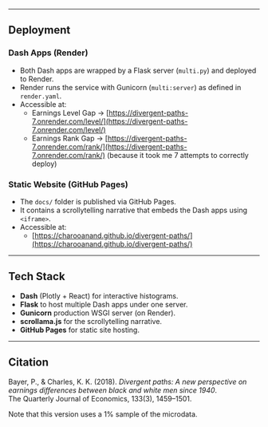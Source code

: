 
---

## Deployment

### Dash Apps (Render)
- Both Dash apps are wrapped by a Flask server (`multi.py`) and deployed to Render.  
- Render runs the service with Gunicorn (`multi:server`) as defined in `render.yaml`.  
- Accessible at:  
  - Earnings Level Gap → [https://divergent-paths-7.onrender.com/level/](https://divergent-paths-7.onrender.com/level/)  
  - Earnings Rank Gap → [https://divergent-paths-7.onrender.com/rank/](https://divergent-paths-7.onrender.com/rank/)
    (because it took me 7 attempts to correctly deploy)

### Static Website (GitHub Pages)
- The `docs/` folder is published via GitHub Pages.  
- It contains a scrollytelling narrative that embeds the Dash apps using `<iframe>`.  
- Accessible at:  
  - [https://charooanand.github.io/divergent-paths/](https://charooanand.github.io/divergent-paths/)

---

## Tech Stack

- **Dash** (Plotly + React) for interactive histograms.  
- **Flask** to host multiple Dash apps under one server.  
- **Gunicorn** production WSGI server (on Render).  
- **scrollama.js** for the scrollytelling narrative.  
- **GitHub Pages** for static site hosting.  

---

## Citation

Bayer, P., & Charles, K. K. (2018). *Divergent paths: A new perspective on earnings differences between black and white men since 1940*.  
The Quarterly Journal of Economics, 133(3), 1459–1501.

Note that this version uses a 1% sample of the microdata.
